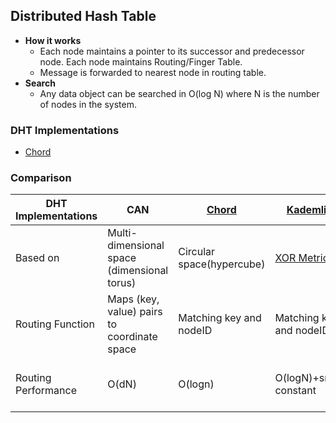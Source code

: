## Distributed Hash Table
- **How it works**
  - Each node maintains a pointer to its successor and predecessor node. Each node maintains Routing/Finger Table.
  - Message is forwarded to nearest node in routing table.
- **Search**
  - Any data object can be searched in O(log N) where N is the number of nodes in the system.

### DHT Implementations
- [Chord](Chord)

### Comparison

|DHT Implementations|CAN|[Chord](Chord)|[Kademlia](Kademlia)|Koorde|[Pastry](Pastry)|Tapestry|Viceroy|
|---|---|---|---|---|---|---|---|
|Based on|Multi-dimensional space (dimensional torus)|Circular space(hypercube)|[XOR Metric](/Kademlia)|[De Bruijn graph](/DS_Questions/Data_Structures/Graphs/Terms/Directed_Undirected/Directed/De_Bruijn_Graph)|Plaxton-style mesh ([hypercube](/DS_Questions/Data_Structures/Graphs/Terms/Directed_Undirected/Hypercube))|Plaxton-style mesh (hypercube)|[Butterfly network](/DS_Questions/Data_Structures/Trees/BinaryTree/Types_Variants/Butterfly_Network)|
|Routing Function|Maps (key, value) pairs to coordinate space|Matching key and nodeID|Matching key and nodeID|Matching key and nodeID|Matching key and prefix in nodeID|Suffix matching|Routing using levels of tree,vicinity search|
|Routing Performance|O(dN)|O(logn)|O(logN)+small constant|Between O(log logN) & O(logn)|O(logn)|O(logn)|O(logn)|



